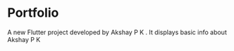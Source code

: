 # Portfolio

A new Flutter project developed by Akshay P K . It displays basic info about Akshay P K
